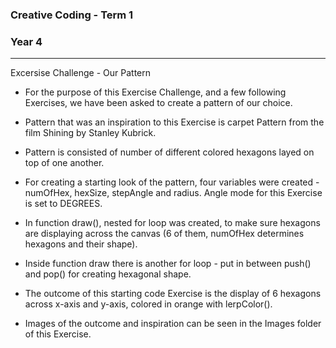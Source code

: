 ### Creative Coding - Term 1
### Year 4
---
Excersise Challenge - Our Pattern

- For the purpose of this Exercise Challenge, and a few following Exercises, we have been asked to create a pattern of our choice.

- Pattern that was an inspiration to this Exercise is carpet Pattern from the film Shining by Stanley Kubrick.

- Pattern is consisted of number of different colored hexagons layed on top of one another.

- For creating a starting look of the pattern, four variables were created - numOfHex, hexSize, stepAngle and radius. Angle mode for this Exercise is set to DEGREES.

- In function draw(), nested for loop was created, to make sure hexagons are displaying across the canvas (6 of them, numOfHex determines hexagons and their shape).

- Inside function draw there is another for loop - put in between push() and pop() for creating hexagonal shape.

- The outcome of this starting code Exercise is the display of 6 hexagons across x-axis and y-axis, colored in orange with lerpColor().

- Images of the outcome and inspiration can be seen in the Images folder of this Exercise.

```
